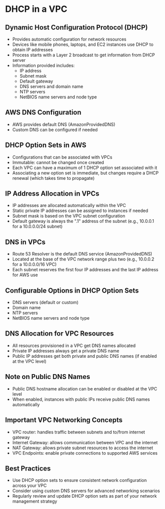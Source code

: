 # DHCP in a VPC

## Dynamic Host Configuration Protocol (DHCP)
- Provides automatic configuration for network resources
- Devices like mobile phones, laptops, and EC2 instances use DHCP to obtain IP addresses
- Process starts with a Layer 2 broadcast to get information from DHCP server
- Information provided includes:
  - IP address
  - Subnet mask
  - Default gateway
  - DNS servers and domain name
  - NTP servers
  - NetBIOS name servers and node type

## AWS DNS Configuration
- AWS provides default DNS (AmazonProvidedDNS)
- Custom DNS can be configured if needed

## DHCP Option Sets in AWS
- Configurations that can be associated with VPCs
- Immutable: cannot be changed once created
- Each VPC can have a maximum of 1 DHCP option set associated with it
- Associating a new option set is immediate, but changes require a DHCP renewal (which takes time to propagate)

## IP Address Allocation in VPCs
- IP addresses are allocated automatically within the VPC
- Static private IP addresses can be assigned to instances if needed
- Subnet mask is based on the VPC subnet configuration
- Default gateway is always the ".1" address of the subnet (e.g., 10.0.0.1 for a 10.0.0.0/24 subnet)

## DNS in VPCs
- Route 53 Resolver is the default DNS service (AmazonProvidedDNS)
- Located at the base of the VPC network range plus two (e.g., 10.0.0.2 for a 10.0.0.0/16 VPC)
- Each subnet reserves the first four IP addresses and the last IP address for AWS use

## Configurable Options in DHCP Option Sets
- DNS servers (default or custom)
- Domain name
- NTP servers
- NetBIOS name servers and node type

## DNS Allocation for VPC Resources
- All resources provisioned in a VPC get DNS names allocated
- Private IP addresses always get a private DNS name
- Public IP addresses get both private and public DNS names (if enabled at the VPC level)

## Note on Public DNS Names
- Public DNS hostname allocation can be enabled or disabled at the VPC level
- When enabled, instances with public IPs receive public DNS names automatically

## Important VPC Networking Concepts
- VPC router: handles traffic between subnets and to/from internet gateway
- Internet Gateway: allows communication between VPC and the internet
- NAT Gateway: allows private subnet resources to access the internet
- VPC Endpoints: enable private connections to supported AWS services

## Best Practices
- Use DHCP option sets to ensure consistent network configuration across your VPC
- Consider using custom DNS servers for advanced networking scenarios
- Regularly review and update DHCP option sets as part of your network management strategy
